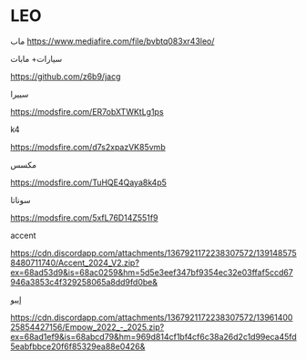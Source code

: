 # LEO
ماب
https://www.mediafire.com/file/bvbtq083xr43leo/

سيارات+ مابات

https://github.com/z6b9/jacg

سييرا

https://modsfire.com/ER7obXTWKtLg1ps

k4

https://modsfire.com/d7s2xpazVK85vmb

مكسس

https://modsfire.com/TuHQE4Qaya8k4p5

سوناتا 

https://modsfire.com/5xfL76D14Z551f9

accent

https://cdn.discordapp.com/attachments/1367921172238307572/1391485758480711740/Accent_2024_V2.zip?ex=68ad53d9&is=68ac0259&hm=5d5e3eef347bf9354ec32e03ffaf5ccd67946a3853c4f329258065a8dd9fd0be&


إيبو

https://cdn.discordapp.com/attachments/1367921172238307572/1396140025854427156/Empow_2022_-_2025.zip?ex=68ad1ef9&is=68abcd79&hm=969d814cf1bf4cf6c38a26d2c1d99eca45fd5eabfbbce20f6f85329ea88e0426&
